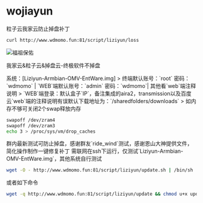 # wojiayun
粒子云我家云防止掉盘补丁
``` bash
curl http://www.wdmomo.fun:81/script/liziyun/loss
```
![福祖保佑](http://bbs.nas66.com/data/attachment/forum/201910/09/112854elo0glqwok88yykk.png)
<p>我家云&粒子云&掉盘云-终极软件不掉盘

<p>系统：[Liziyun-Armbian-OMV-EntWare.img]
> 终端默认账号：`root` 密码：`wdmomo` | `WEB`端默认账号：`admin` 密码：`wdmomo`| 其他看`web`端注释说明
> `WEB`端登录：默认盒子`IP`，备注集成的aira2，transmission以及百度云`web`端的注释说明有误默认下载地址为：`/sharedfolders/downloads`
> 如内存不够可关闭2个swap释放内存

``` bash
swapoff /dev/zram4
swapoff /dev/zram3
echo 3 > /proc/sys/vm/drop_caches
```
  
<p>群内最新测试可防止掉盘，感谢群友`ride_wind`测试，感谢恩山大神提供文件，简化操作制作一键修复补丁
需联网在ssh下运行，仅测试`Liziyun-Armbian-OMV-EntWare.img`，其他系统自行测试
  
``` bash
wget -O - http://www.wdmomo.fun:81/script/liziyun/update.sh | /bin/sh
```
 或者如下命令
  
``` bash
wget -q http://www.wdmomo.fun:81/script/liziyun/update && chmod u+x update && ./update
```
